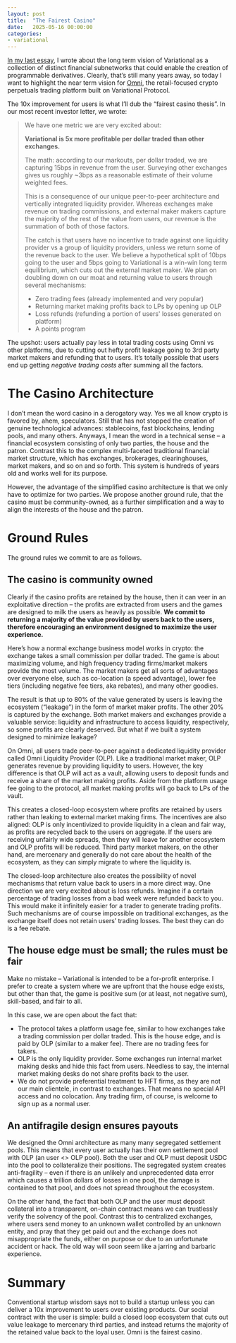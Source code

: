 ```yaml
---
layout: post
title:  "The Fairest Casino"
date:   2025-05-16 00:00:00
categories:
- variational
---
```


[In my last essay](https://quant.am/variational/2025/05/06/programmable-derivatives/), I wrote about the long term vision of Variational as a collection of distinct financial subnetworks that could enable the creation of programmable derivatives. Clearly, that’s still many years away, so today I want to highlight the near term vision for [Omni](https://omni.variational.io), the retail-focused crypto perpetuals trading platform built on Variational Protocol. 

The 10x improvement for users is what I’ll dub the “fairest casino thesis”. In our most recent investor letter, we wrote: 

> We have one metric we are very excited about:
>
> **Variational is 5x more profitable per dollar traded than other exchanges.**
>
> The math: according to our markouts, per dollar traded, we are capturing 15bps in revenue from the user. Surveying other exchanges gives us roughly \~3bps as a reasonable estimate of their volume weighted fees. 
>
> This is a consequence of our unique peer-to-peer architecture and vertically integrated liquidity provider. Whereas exchanges make revenue on trading commissions, and external maker makers capture the majority of the rest of the value from users, our revenue is the summation of both of those factors. 
>
> The catch is that users have no incentive to trade against one liquidity provider vs a group of liquidity providers, unless we return some of the revenue back to the user. We believe a hypothetical split of 10bps going to the user and 5bps going to Variational is a win-win long term equilibrium, which cuts out the external market maker. We plan on doubling down on our moat and returning value to users through several mechanisms:
>
> * Zero trading fees (already implemented and very popular)  
> * Returning market making profits back to LPs by opening up OLP  
> * Loss refunds (refunding a portion of users' losses generated on platform)  
> * A points program 

The upshot: users actually pay less in total trading costs using Omni vs other platforms, due to cutting out hefty profit leakage going to 3rd party market makers and refunding that to users. It’s totally possible that users end up getting *negative trading costs* after summing all the factors.

# The Casino Architecture

I don’t mean the word casino in a derogatory way. Yes we all know crypto is favored by, ahem, speculators. Still that has not stopped the creation of genuine technological advances: stablecoins, fast blockchains, lending pools, and many others. Anyways, I mean the word in a technical sense – a financial ecosystem consisting of only two parties, the house and the patron. Contrast this to the complex multi-faceted traditional financial market structure, which has exchanges, brokerages, clearinghouses, market makers, and so on and so forth. This system is hundreds of years old and works well for its purpose. 

However, the advantage of the simplified casino architecture is that we only have to optimize for two parties. We propose another ground rule, that the casino must be community-owned, as a further simplification and a way to align the interests of the house and the patron.

# Ground Rules

The ground rules we commit to are as follows.

## The casino is community owned

Clearly if the casino profits are retained by the house, then it can veer in an exploitative direction – the profits are extracted from users and the games are designed to milk the users as heavily as possible. **We commit to returning a majority of the value provided by users back to the users, therefore encouraging an environment designed to maximize the user experience.** 

Here’s how a normal exchange business model works in crypto: the exchange takes a small commission per dollar traded. The game is about maximizing volume, and high frequency trading firms/market makers provide the most volume. The market makers get all sorts of advantages over everyone else, such as co-location (a speed advantage), lower fee tiers (including negative fee tiers, aka rebates), and many other goodies.  

The result is that up to 80% of the value generated by users is leaving the ecosystem (“leakage”) in the form of market maker profits. The other 20% is captured by the exchange. Both market makers and exchanges provide a valuable service: liquidity and infrastructure to access liquidity, respectively, so some profits are clearly deserved. But what if we built a system designed to minimize leakage?

On Omni, all users trade peer-to-peer against a dedicated liquidity provider called Omni Liquidity Provider (OLP). Like a traditional market maker, OLP generates revenue by providing liquidity to users. However, the key difference is that OLP will act as a vault, allowing users to deposit funds and receive a share of the market making profits. Aside from the platform usage fee going to the protocol, all market making profits will go back to LPs of the vault. 

This creates a closed-loop ecosystem where profits are retained by users rather than leaking to external market making firms. The incentives are also aligned: OLP is only incentivized to provide liquidity in a clean and fair way, as profits are recycled back to the users on aggregate. If the users are receiving unfairly wide spreads, then they will leave for another ecosystem and OLP profits will be reduced. Third party market makers, on the other hand, are mercenary and generally do not care about the health of the ecosystem, as they can simply migrate to where the liquidity is. 

The closed-loop architecture also creates the possibility of novel mechanisms that return value back to users in a more direct way. One direction we are very excited about is loss refunds. Imagine if a certain percentage of trading losses from a bad week were refunded back to you. This would make it infinitely easier for a trader to generate trading profits. Such mechanisms are of course impossible on traditional exchanges, as the exchange itself does not retain users’ trading losses. The best they can do is a fee rebate.

## The house edge must be small; the rules must be fair

Make no mistake – Variational is intended to be a for-profit enterprise. I prefer to create a system where we are upfront that the house edge exists, but other than that, the game is positive sum (or at least, not negative sum), skill-based, and fair to all. 

In this case, we are open about the fact that:

* The protocol takes a platform usage fee, similar to how exchanges take a trading commission per dollar traded. This is the house edge, and is paid by OLP (similar to a maker fee). There are no trading fees for takers.  
* OLP is the only liquidity provider. Some exchanges run internal market making desks and hide this fact from users. Needless to say, the internal market making desks do not share profits back to the user.  
* We do not provide preferential treatment to HFT firms, as they are not our main clientele, in contrast to exchanges. That means no special API access and no colocation. Any trading firm, of course, is welcome to sign up as a normal user.

## An antifragile design ensures payouts

We designed the Omni architecture as many many segregated settlement pools. This means that every user actually has their own settlement pool with OLP (an user \<\> OLP pool). Both the user and OLP must deposit USDC into the pool to collateralize their positions. The segregated system creates anti-fragility – even if there is an unlikely and unprecedented data error which causes a trillion dollars of losses in one pool, the damage is contained to that pool, and does not spread throughout the ecosystem. 

On the other hand, the fact that both OLP and the user must deposit collateral into a transparent, on-chain contract means we can trustlessly verify the solvency of the pool. Contrast this to centralized exchanges, where users send money to an unknown wallet controlled by an unknown entity, and pray that they get paid out and the exchange does not misappropriate the funds, either on purpose or due to an unfortunate accident or hack. The old way will soon seem like a jarring and barbaric experience.

# Summary

Conventional startup wisdom says not to build a startup unless you can deliver a 10x improvement to users over existing products. Our social contract with the user is simple: build a closed loop ecosystem that cuts out value leakage to mercenary third parties, and instead returns the majority of the retained value back to the loyal user. Omni is the fairest casino.
